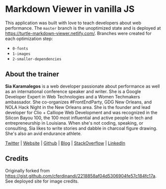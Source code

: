 # Markdown Viewer in vanilla JS

This application was built with love to teach developers about web performance. The `master` branch is the unoptimized state and is deployed at https://turtle-markdown-viewer.netlify.com/. Branches were created for each optimization step:

- `0-fonts`
- `1-images`
- `2-smaller-dependencies`

## About the trainer

**Sia Karamalegos** is a web developer passionate about performance as well as an international conference speaker and writer. She is a Google Developer Expert in Web Technologies and a Women Techmakers ambassador. She co-organizes #FrontEndParty, GDG New Orleans, and NOLA Hack Night in the New Orleans area. She is the founder and lead developer for Clio + Calliope Web Development and was recognized in the Silicon Bayou 100, the 100 most influential and active people in tech and entrepreneurship in Louisiana. When she's not coding, speaking, or consulting, Sia likes to write stories and dabble in charcoal figure drawing. She's also an avid endurance athlete.

[Twitter](https://twitter.com/thegreengreek) | [Website](https://siakaramalegos.github.io/) | [Github](https://github.com/siakaramalegos) | [Blog](https://medium.com/@thegreengreek) | [StackOverflow](https://stackoverflow.com/users/5049215/sia?tab=profile) | [LinkedIn](https://www.linkedin.com/in/karamalegos)

## Credits

Originally forked from https://gist.github.com/cferdinandi/2218858af04d5306904fe57c184fc17a. See deployed site for image credits.
